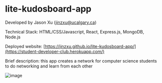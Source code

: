 # lite-kudosboard-app
Developed by Jason Xu (jinzxu@ucalgary.ca)

Technical Stack: HTML/CSS/Javascript, React, Express.js, MongoDB, Node.js

Deployed website: [https://jinzxu.github.io/lite-kudosboard-app/](https://student-developer-club.herokuapp.com/)

Brief description: this app creates a network for computer science students to do networking and learn from each other

![image](https://user-images.githubusercontent.com/104885642/174498060-2283fe78-56ee-42d3-b298-5bf56f202eb5.png)

